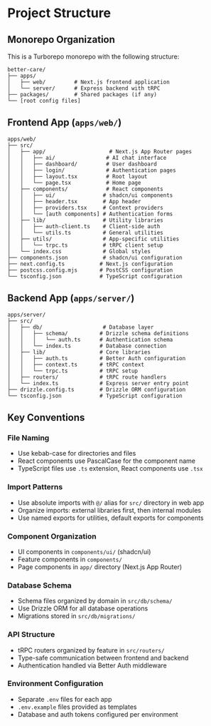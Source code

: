 # Project Structure

## Monorepo Organization
This is a Turborepo monorepo with the following structure:

```
better-care/
├── apps/
│   ├── web/         # Next.js frontend application
│   └── server/      # Express backend with tRPC
├── packages/        # Shared packages (if any)
└── [root config files]
```

## Frontend App (`apps/web/`)
```
apps/web/
├── src/
│   ├── app/                    # Next.js App Router pages
│   │   ├── ai/                # AI chat interface
│   │   ├── dashboard/         # User dashboard
│   │   ├── login/             # Authentication pages
│   │   ├── layout.tsx         # Root layout
│   │   └── page.tsx           # Home page
│   ├── components/            # React components
│   │   ├── ui/               # shadcn/ui components
│   │   ├── header.tsx        # App header
│   │   ├── providers.tsx     # Context providers
│   │   └── [auth components] # Authentication forms
│   ├── lib/                  # Utility libraries
│   │   ├── auth-client.ts    # Client-side auth
│   │   └── utils.ts          # General utilities
│   ├── utils/                # App-specific utilities
│   │   └── trpc.ts           # tRPC client setup
│   └── index.css             # Global styles
├── components.json           # shadcn/ui configuration
├── next.config.ts           # Next.js configuration
├── postcss.config.mjs       # PostCSS configuration
└── tsconfig.json            # TypeScript configuration
```

## Backend App (`apps/server/`)
```
apps/server/
├── src/
│   ├── db/                   # Database layer
│   │   ├── schema/          # Drizzle schema definitions
│   │   │   └── auth.ts      # Authentication schema
│   │   └── index.ts         # Database connection
│   ├── lib/                 # Core libraries
│   │   ├── auth.ts          # Better Auth configuration
│   │   ├── context.ts       # tRPC context
│   │   └── trpc.ts          # tRPC setup
│   ├── routers/             # tRPC route handlers
│   └── index.ts             # Express server entry point
├── drizzle.config.ts        # Drizzle ORM configuration
└── tsconfig.json            # TypeScript configuration
```

## Key Conventions

### File Naming
- Use kebab-case for directories and files
- React components use PascalCase for the component name
- TypeScript files use `.ts` extension, React components use `.tsx`

### Import Patterns
- Use absolute imports with `@/` alias for `src/` directory in web app
- Organize imports: external libraries first, then internal modules
- Use named exports for utilities, default exports for components

### Component Organization
- UI components in `components/ui/` (shadcn/ui)
- Feature components in `components/`
- Page components in `app/` directory (Next.js App Router)

### Database Schema
- Schema files organized by domain in `src/db/schema/`
- Use Drizzle ORM for all database operations
- Migrations stored in `src/db/migrations/`

### API Structure
- tRPC routers organized by feature in `src/routers/`
- Type-safe communication between frontend and backend
- Authentication handled via Better Auth middleware

### Environment Configuration
- Separate `.env` files for each app
- `.env.example` files provided as templates
- Database and auth tokens configured per environment
